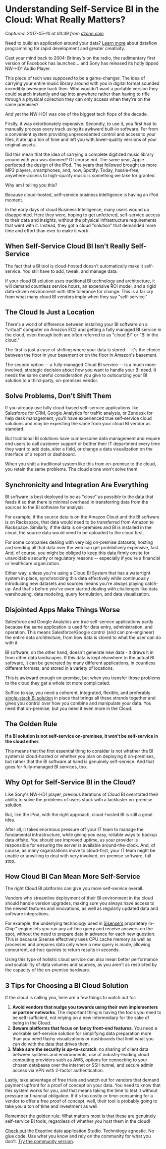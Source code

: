 # Understanding Self-Service BI in the Cloud: What Really Matters?

_Captured: 2017-05-10 at 00:39 from [dzone.com](https://dzone.com/articles/understanding-self-service-bi-in-the-cloud-what-re?edition=298034&utm_source=Daily%20Digest&utm_medium=email&utm_campaign=dd%202017-05-09)_

Need to build an application around your data? [Learn more](https://dzone.com/go?i=200129&u=http%3A%2F%2Fhubs.ly%2FH06Pr9h0) about dataflow programming for rapid development and greater creativity.

Cast your mind back to 2004: Britney's on the radio, the rudimentary first version of Facebook has launched… and Sony has released its hotly tipped NW-HD1 Audio Player.

This piece of tech was _supposed_ to be a game-changer. The idea of carrying your entire music library around with you in digital format sounded incredibly awesome back then. Who wouldn't want a portable version they could search instantly and tap into anywhere rather than having to rifle through a physical collection they can only access when they're on the same premises?

And yet the NW-HD1 was one of the biggest tech flops of the decade.

Firstly, it was extortionately expensive. Secondly, to use it, you first had to manually process every track using its awkward built-in software. Far from a convenient system providing unprecedented control and access to your files, it ate up a ton of time and left you with lower-quality versions of your original assets.

Did this mean that the idea of carrying a complete digitized music library around with you was doomed? Of course not. The same year, Apple perfected the design of the iPod. The years that followed brought us more MP3 players, smartphones, and, now, Spotify. Today, hassle-free, anywhere-access to high-quality music is something we take for granted.

Why am I telling you this?

Because cloud-hosted, self-service business intelligence is having an iPod moment.

In the early days of cloud Business Intelligence, many users wound up disappointed. Here they were, hoping to get unfettered, self-service access to their data and insights, without the physical infrastructure requirements that went with it. Instead, they got a cloud "solution" that demanded more time and effort than ever to make it work.

## When Self-Service Cloud BI Isn't Really Self-Service

The fact that a BI tool is cloud-hosted doesn't automatically make it self-service. You still have to add, tweak, and manage data.

If your cloud BI solution uses traditional BI technology and architecture, it will demand countless service hours, an expensive ROI model, and a rigid data-driven environment with little tolerance for change. This is a far cry from what many cloud BI vendors imply when they say "self-service."

## The Cloud Is Just a Location

There's a world of difference between installing your BI software on a "virtual" computer on Amazon EC2 and getting a fully managed BI service in the cloud, even though both are often referred to as "cloud BI" or "BI in the cloud."

The first is just a case of shifting where your data is stored -- it's the choice between the floor in your basement or on the floor in Amazon's basement.

The second option -- a fully-managed Cloud BI service -- is a much more involved, strategic decision about how you want to handle your BI need. It needs the same careful consideration you give to outsourcing your BI solution to a third-party, on-premises vendor.

## Solve Problems, Don't Shift Them

If you already use fully cloud-based self-service applications like Salesforce for CRM, Google Analytics for traffic analysis, or Zendesk for help desk management, you'll have experienced true self-service cloud solutions and may be expecting the same from your cloud BI vendor as standard.

But traditional BI solutions have cumbersome data management and require end users to call customer support or bother their IT department every time they want to add data, alter a field, or change a data visualization on the interface of a report or dashboard.

When you shift a traditional system like this from on-premise to the cloud, you retain the same problems. The cloud alone won't solve them.

## Synchronicity and Integration Are Everything

BI software is best deployed to be as "close" as possible to the data that feeds it so that there is minimal overhead in transferring data from the sources to the BI software for analysis.

For example, if the source data is on the Amazon Cloud and the BI software is on Rackspace, that data would need to be transferred from Amazon to Rackspace. Similarly, if the data is on-premises and BI is installed in the cloud, the source data would need to be uploaded to the cloud first.

For some companies dealing with very big on-premise datasets, hosting and sending all that data over the web can get prohibitively expensive, fast. And, of course, you might be obliged to keep this data firmly onsite for unavoidable security or regulatory reasons -- especially if you're a financial or healthcare organization.

Either way, unless you're using a Cloud BI System that has a watertight system in place, synchronizing this data effectively while continuously introducing new datasets and sources means you're always playing catch-up. And that's before you've even started dealing with challenges like data warehousing, data modeling, query formulation, and data visualization.

## Disjointed Apps Make Things Worse

Salesforce and Google Analytics are true self-service applications partly because the same application is used for data entry, administration, and operation. This means Salesforce/Google control (and can pre-engineer) the entire data architecture, from how data is stored to what the user can do with it.

BI software, on the other hand, doesn't generate new data - it draws it in from other data landscapes. If this data is kept elsewhere to the actual BI software, it can be generated by many different applications, in countless different formats, and stored in a variety of locations.

This is awkward enough on-premise, but when you transfer those problems to the cloud they get a whole lot more complicated.

Suffice to say, you need a coherent, integrated, flexible, and preferably [single-stack BI solution](https://www.sisense.com/why-sisense/?utm_source=self-service-cloud&utm_medium=wp&utm_campaign=self-service-cloud-link-1) in place that brings all these strands together and gives you control over how you combine and manipulate your data. You need that on-premise, but you need it even more in the Cloud.

## The Golden Rule

**If a BI solution is not self-service on-premises, it won't be self-service in the cloud either.**

This means that the first essential thing to consider is not whether the BI system is cloud-hosted or whether you plan on deploying it on-premises, but rather that the BI software at hand is genuinely self-service. And that goes for fully-managed BI services, too.

## Why Opt for Self-Service BI in the Cloud?

Like Sony's NW-HD1 player, previous iterations of Cloud BI overstated their ability to solve the problems of users stuck with a lackluster on-premise solution.

But, like the iPod, with the right approach, cloud-hosted BI is still a great idea.

After all, it takes enormous pressure off your IT team to manage the fundamental infrastructure, while giving you easy, reliable ways to backup data offsite. You should see improved uptime, as your provider is responsible for ensuring the server is available around-the-clock. And, of course, as many organizations move to cloud-first, your IT team might be unable or unwilling to deal with very involved, on-premise software, full stop.

## How Cloud BI Can Mean More Self-Service

The right Cloud BI platforms can give you more self-service overall.

Vendors who streamline deployment of their BI environment in the cloud should handle version upgrades, making sure you always have access to the newest features and innovations, as well as regularly updated data and software integrations.

For example, the underlying technology used in [Sisense's](https://www.sisense.com/?utm_source=self-service-cloud&utm_medium=wp&utm_campaign=self-service-cloud-link-2) proprietary In-Chip™ engine lets you run any ad-hoc query and receive answers on the spot, without the need to prepare data in advance for each new question. This is because Sisense effectively uses CPU cache memory as well as processes and prepares data only when a new query is made, allowing concurrent, ad-hoc queries to return results in seconds.

Using this type of holistic cloud service can also mean better performance and scalability of data volumes and sources, as you aren't as restricted by the capacity of the on-premise hardware.

## 3 Tips for Choosing a BI Cloud Solution

If the cloud is calling you, here are a few things to watch out for:

  1. **Avoid vendors that nudge you towards using their own implementers or partner networks**. The important thing is having the tools you need to be self-sufficient, not relying on a new intermediary for the sake of being in the Cloud.
  2. **Beware platforms that focus on fancy front-end features**. You need a workable self-service solution for simplifying data preparation more than you need flashy visualizations or dashboards that limit what you can do with the data that drives them.
  3. **Make sure the security is up-to-scratch**: no sharing of client data between systems and environments, use of industry-leading cloud computing providers such as AWS, options for connecting to your chosen databases over the internet or SSH tunnel, and secure admin access via VPN with 2-factor authentication.

Lastly, take advantage of free trials and watch out for vendors that demand payment upfront for a proof of concept on your data. You need to know that this system works for you, and that means taking the time to test it without pressure or financial obligation. If it's too costly or time-consuming for a vendor to offer a free proof of concept, well, their tool is probably going to take you a ton of time and investment as well.

Remember the golden rule: What matters most is that these are genuinely self-service BI tools, regardless of whether you host them in the cloud!

[Check out](https://dzone.com/go?i=200130&u=http%3A%2F%2Fhubs.ly%2FH06Pr9h0) the Exaptive data application Studio. Technology agnostic. No glue code. Use what you know and rely on the community for what you don't. [Try the community version](https://dzone.com/go?i=200130&u=https%3A%2F%2Fexaptive.city%2F%23%2Flanding%3Freferrer%3DGeneral).
